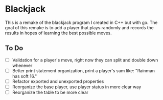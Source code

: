 # Blackjack

This is a remake of the blackjack program I created in C++ but with go.
The goal of this remake is to add a player that plays randomly and records the
results in hopes of learning the best possible moves.

## To Do

- [ ] Validation for a player's move, right now they can split and double down whenever
- [ ] Better print statement organization, print a player's sum like: "Rainman has soft 16."
- [ ] Refactor exported and unexported properties
- [ ] Reorganize the base player, use player status in more clear way
- [ ] Reorganize the table to be more clear
